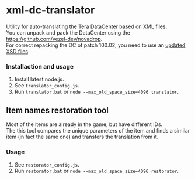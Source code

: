 # xml-dc-translator

Utility for auto-translating the Tera DataCenter based on XML files.   
You can unpack and pack the DataCenter using the https://github.com/vezel-dev/novadrop.   
For correct repacking the DC of patch 100.02, you need to use an [updated XSD files](https://drive.google.com/drive/folders/1U1w4GgEgEoeayX3dmMryIX70ztdisCl9?usp=sharing).

### Installaction and usage

1. Install latest node.js.
2. See `translator_config.js`.
3. Run `translator.bat` or `node --max_old_space_size=4096 translator`.

## Item names restoration tool

Most of the items are already in the game, but have different IDs.   
The this tool compares the unique parameters of the item and finds a similar item (in fact the same one) and transfers the translation from it.

### Usage

1. See `restorator_config.js`.
2. Run `restorator.bat` or `node --max_old_space_size=4096 restorator`.
